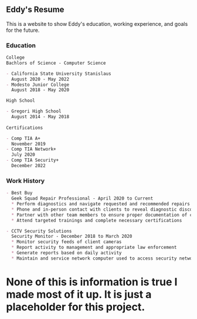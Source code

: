 ## Eddy's Resume

This is a website to show Eddy's education, working experience, and goals for the future.

### Education

```markdown
College
Bachlors of Science - Computer Science

- California State University Stanislaus
  August 2020 - May 2022
- Modesto Junior College
  August 2018 - May 2020

High School

- Gregori High School
  August 2014 - May 2018
  
Certifications

- Comp TIA A+
  November 2019
- Comp TIA Network+
  July 2020
- Comp TIA Security+
  December 2022
```

### Work History
```markdown
- Best Buy
  Geek Squad Repair Professional - April 2020 to Current
  * Perform diagnostics and navigate requested and recommended repairs in a timely fashion
  * Phone and in-person contact with clients to reveal diagnostic discoveries and make recommendations for protecting and defending client devices
  * Partner with other team members to ensure proper documentation of client requests
  * Attend targeted trainings and complete necessary certifications

- CCTV Security Solutions
  Security Monitor - December 2018 to March 2020
  * Monitor security feeds of client cameras
  * Report activity to management and appropriate law enforcement
  * Generate reports based on daily activity 
  * Maintain and service network computer used to access security network
```

# None of this is information is true I made most of it up. It is just a placeholder for this project.
